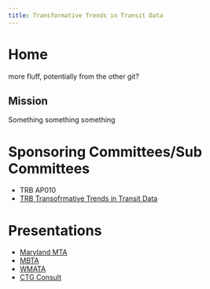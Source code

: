 ```yaml
---
title: Transformative Trends in Transit Data
---
```


# Home

more fluff, potentially from the other git?

## Mission

Something something something

# Sponsoring Committees/Sub Committees

* TRB AP010
* [TRB Transofrmative Trends in Transit Data](www.trb-transit-data.org)

# Presentations

* [Maryland MTA](https://maryland.maps.arcgis.com/apps/MapJournal/index.html?appid=4bdc09a6742a4e328c7da79a34ccf5ff)
* [MBTA](presentation/Riegel_MBTA_TRB_2019_Presentation.pdf)
* [WMATA](presentation/TRB_WaysideWorkReport_20190111v1500.pptx)
* [CTG Consult](presentation/CTGConsult_Interactive_Ridership_Reporting.html)